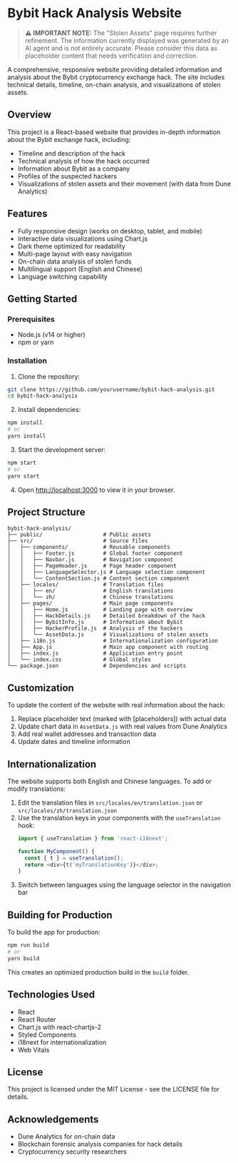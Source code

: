 # Bybit Hack Analysis Website

> **⚠️ IMPORTANT NOTE:** The "Stolen Assets" page requires further refinement. The information currently displayed was generated by an AI agent and is not entirely accurate. Please consider this data as placeholder content that needs verification and correction.

A comprehensive, responsive website providing detailed information and analysis about the Bybit cryptocurrency exchange hack. The site includes technical details, timeline, on-chain analysis, and visualizations of stolen assets.

## Overview

This project is a React-based website that provides in-depth information about the Bybit exchange hack, including:

- Timeline and description of the hack
- Technical analysis of how the hack occurred
- Information about Bybit as a company
- Profiles of the suspected hackers
- Visualizations of stolen assets and their movement (with data from Dune Analytics)

## Features

- Fully responsive design (works on desktop, tablet, and mobile)
- Interactive data visualizations using Chart.js
- Dark theme optimized for readability
- Multi-page layout with easy navigation
- On-chain data analysis of stolen funds
- Multilingual support (English and Chinese)
- Language switching capability

## Getting Started

### Prerequisites

- Node.js (v14 or higher)
- npm or yarn

### Installation

1. Clone the repository:
```bash
git clone https://github.com/yourusername/bybit-hack-analysis.git
cd bybit-hack-analysis
```

2. Install dependencies:
```bash
npm install
# or
yarn install
```

3. Start the development server:
```bash
npm start
# or
yarn start
```

4. Open [http://localhost:3000](http://localhost:3000) to view it in your browser.

## Project Structure

```
bybit-hack-analysis/
├── public/                   # Public assets
├── src/                      # Source files
│   ├── components/           # Reusable components
│   │   ├── Footer.js         # Global footer component
│   │   ├── Navbar.js         # Navigation component
│   │   ├── PageHeader.js     # Page header component
│   │   ├── LanguageSelector.js # Language selection component
│   │   └── ContentSection.js # Content section component
│   ├── locales/              # Translation files
│   │   ├── en/               # English translations
│   │   └── zh/               # Chinese translations
│   ├── pages/                # Main page components
│   │   ├── Home.js           # Landing page with overview
│   │   ├── HackDetails.js    # Detailed breakdown of the hack
│   │   ├── BybitInfo.js      # Information about Bybit
│   │   ├── HackerProfile.js  # Analysis of the hackers
│   │   └── AssetData.js      # Visualizations of stolen assets
│   ├── i18n.js               # Internationalization configuration
│   ├── App.js                # Main app component with routing
│   ├── index.js              # Application entry point
│   └── index.css             # Global styles
└── package.json              # Dependencies and scripts
```

## Customization

To update the content of the website with real information about the hack:

1. Replace placeholder text (marked with [placeholders]) with actual data
2. Update chart data in `AssetData.js` with real values from Dune Analytics
3. Add real wallet addresses and transaction data
4. Update dates and timeline information

## Internationalization

The website supports both English and Chinese languages. To add or modify translations:

1. Edit the translation files in `src/locales/en/translation.json` or `src/locales/zh/translation.json`
2. Use the translation keys in your components with the `useTranslation` hook:
   ```javascript
   import { useTranslation } from 'react-i18next';
   
   function MyComponent() {
     const { t } = useTranslation();
     return <div>{t('myTranslationKey')}</div>;
   }
   ```
3. Switch between languages using the language selector in the navigation bar

## Building for Production

To build the app for production:

```bash
npm run build
# or
yarn build
```

This creates an optimized production build in the `build` folder.

## Technologies Used

- React
- React Router
- Chart.js with react-chartjs-2
- Styled Components
- i18next for internationalization
- Web Vitals

## License

This project is licensed under the MIT License - see the LICENSE file for details.

## Acknowledgements

- Dune Analytics for on-chain data
- Blockchain forensic analysis companies for hack details
- Cryptocurrency security researchers 